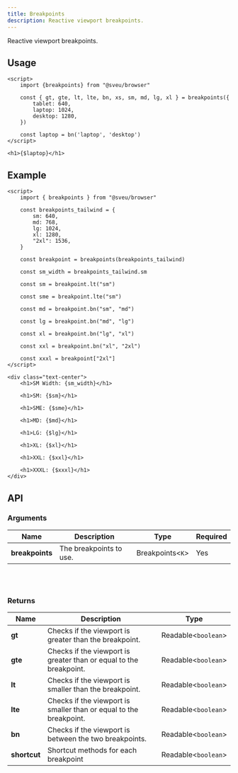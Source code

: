 ```yaml
---
title: Breakpoints
description: Reactive viewport breakpoints. 
---
```


<script>
    import Meta from "$components/meta.svelte"
</script>

<Meta />

Reactive viewport breakpoints.

## Usage

```svelte
<script>
    import {breakpoints} from "@sveu/browser"

    const { gt, gte, lt, lte, bn, xs, sm, md, lg, xl } = breakpoints({
        tablet: 640,
        laptop: 1024,
        desktop: 1280,
    })

    const laptop = bn('laptop', 'desktop')
</script>

<h1>{$laptop}</h1>
```

## Example

```svelte live ln
<script>
    import { breakpoints } from "@sveu/browser"

    const breakpoints_tailwind = {
        sm: 640,
        md: 768,
        lg: 1024,
        xl: 1280,
        "2xl": 1536,
    }

    const breakpoint = breakpoints(breakpoints_tailwind)

    const sm_width = breakpoints_tailwind.sm

    const sm = breakpoint.lt("sm")

    const sme = breakpoint.lte("sm")

    const md = breakpoint.bn("sm", "md")

    const lg = breakpoint.bn("md", "lg")

    const xl = breakpoint.bn("lg", "xl")

    const xxl = breakpoint.bn("xl", "2xl")

    const xxxl = breakpoint["2xl"]
</script>

<div class="text-center">
    <h1>SM Width: {sm_width}</h1>

    <h1>SM: {$sm}</h1>

    <h1>SME: {$sme}</h1>

    <h1>MD: {$md}</h1>

    <h1>LG: {$lg}</h1>

    <h1>XL: {$xl}</h1>

    <h1>XXL: {$xxl}</h1>

    <h1>XXXL: {$xxxl}</h1>
</div>
```

## API

### Arguments

| Name            | Description                          | Type                              | Required |
| --------------- | ------------------------------------ | --------------------------------- | -------- |
| **breakpoints** | The breakpoints to use.              | Breakpoints<`K`>                  | Yes      |

<br/>
<br/>

### Returns

| Name        | Description                                                        | Type                |
| ----------- | -------------------------------------------------------------------| ------------------- |
| **gt**      | Checks if the viewport is greater than the breakpoint.             | Readable<`boolean`> |
| **gte**     | Checks if the viewport is greater than or equal to the breakpoint. | Readable<`boolean`> |
| **lt**      | Checks if the viewport is smaller than the breakpoint.             | Readable<`boolean`> |
| **lte**     | Checks if the viewport is smaller than or equal to the breakpoint. | Readable<`boolean`> |
| **bn**      | Checks if the viewport is between the two breakpoints.             | Readable<`boolean`> |
| **shortcut**| Shortcut methods for each breakpoint                               | Readable<`boolean`> |
